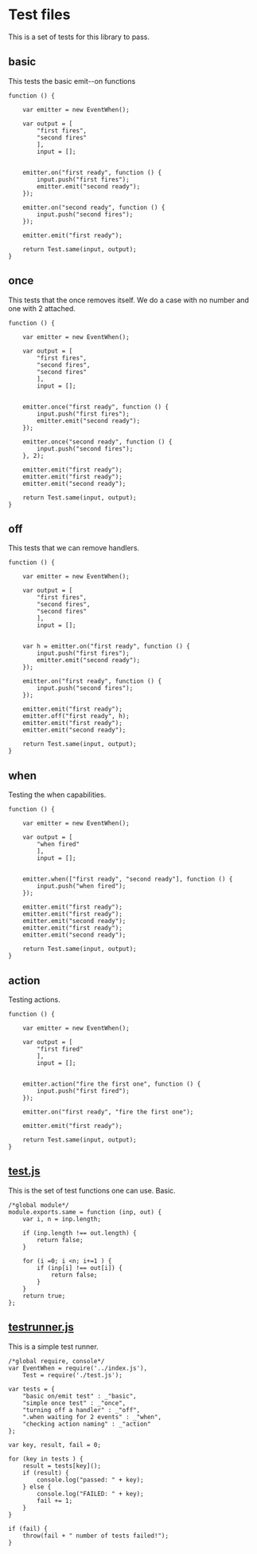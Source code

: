 # Test files

This is a set of tests for this library to pass. 



## basic

This tests the basic emit--on functions


    function () {

        var emitter = new EventWhen();

        var output = [
            "first fires",
            "second fires"
            ],
            input = [];
        

        emitter.on("first ready", function () {
            input.push("first fires");
            emitter.emit("second ready");
        });

        emitter.on("second ready", function () {
            input.push("second fires");
        });

        emitter.emit("first ready");

        return Test.same(input, output);
    }


## once

This tests that the once removes itself. We do a case with no number and one with 2 attached. 

    function () {

        var emitter = new EventWhen();

        var output = [
            "first fires",
            "second fires",
            "second fires"
            ],
            input = [];
        

        emitter.once("first ready", function () {
            input.push("first fires");
            emitter.emit("second ready");
        });

        emitter.once("second ready", function () {
            input.push("second fires");
        }, 2);

        emitter.emit("first ready");
        emitter.emit("first ready");    
        emitter.emit("second ready");

        return Test.same(input, output);
    }

## off

This tests that we can remove handlers.

    function () {

        var emitter = new EventWhen();

        var output = [
            "first fires",
            "second fires",
            "second fires"
            ],
            input = [];
        

        var h = emitter.on("first ready", function () {
            input.push("first fires");
            emitter.emit("second ready");
        });

        emitter.on("first ready", function () {
            input.push("second fires");
        });

        emitter.emit("first ready");
        emitter.off("first ready", h);
        emitter.emit("first ready");    
        emitter.emit("second ready");

        return Test.same(input, output);
    }

## when

Testing the when capabilities.


    function () {

        var emitter = new EventWhen();

        var output = [
            "when fired"
            ],
            input = [];
        

        emitter.when(["first ready", "second ready"], function () {
            input.push("when fired");
        });

        emitter.emit("first ready");
        emitter.emit("first ready");    
        emitter.emit("second ready");
        emitter.emit("first ready");    
        emitter.emit("second ready");

        return Test.same(input, output);
    }

## action

Testing actions.

    function () {

        var emitter = new EventWhen();

        var output = [
            "first fired"
            ],
            input = [];
        

        emitter.action("fire the first one", function () {
            input.push("first fired");
        });

        emitter.on("first ready", "fire the first one");

        emitter.emit("first ready");

        return Test.same(input, output);
    }

    

## [test.js](#test.js "save: |jshint")

This is the set of test functions one can use. Basic. 

    /*global module*/
    module.exports.same = function (inp, out) {
        var i, n = inp.length;

        if (inp.length !== out.length) {
            return false; 
        }

        for (i =0; i <n; i+=1 ) {
            if (inp[i] !== out[i]) {
                return false;
            }
        }
        return true;
    };

## [testrunner.js](#testrunner.js "save: |jshint")

This is a simple test runner. 


    /*global require, console*/
    var EventWhen = require('../index.js'),
        Test = require('./test.js');

    var tests = {
        "basic on/emit test" : _"basic",
        "simple once test" : _"once",
        "turning off a handler" : _"off",
        ".when waiting for 2 events" : _"when",
        "checking action naming" : _"action"
    };

    var key, result, fail = 0;

    for (key in tests ) {
        result = tests[key]();
        if (result) {
            console.log("passed: " + key);
        } else {
            console.log("FAILED: " + key);
            fail += 1;
        }
    }

    if (fail) {
        throw(fail + " number of tests failed!");
    }